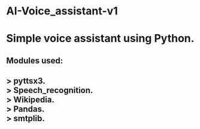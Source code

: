 # AI-Voice_assistant-v1

<h1> Simple voice assistant using Python. </h1>

<h2> Modules used: <br> <h2>
> pyttsx3. <br> 
> Speech_recognition. <br>
> Wikipedia. <br>
> Pandas.  <br>
> smtplib.
